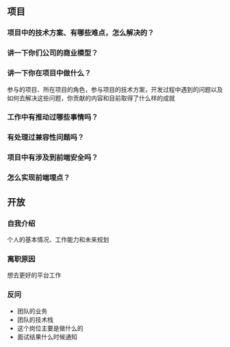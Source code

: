 ## 项目

### 项目中的技术方案、有哪些难点，怎么解决的？

### 讲一下你们公司的商业模型？

### 讲一下你在项目中做什么？

参与的项目、所在项目的角色，参与项目的技术方案，开发过程中遇到的问题以及如何去解决这些问题，你贡献的内容和目前取得了什么样的成就

### 工作中有推动过哪些事情吗？

### 有处理过兼容性问题吗？

### 项目中有涉及到前端安全吗？

### 怎么实现前端埋点？

## 开放

### 自我介绍

个人的基本情况、工作能力和未来规划

### 离职原因

想去更好的平台工作

### 反问

- 团队的业务
- 团队的技术栈
- 这个岗位主要是做什么的
- 面试结果什么时候通知
